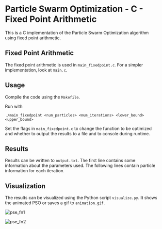 # Particle Swarm Optimization - C - Fixed Point Arithmetic

This is a C implementation of the Particle Swarm Optimization algorithm using fixed point arithmetic.

## Fixed Point Arithmetic

The fixed point arithmetic is used in `main_fixedpoint.c`.
For a simpler implementation, look at `main.c`.

## Usage

Compile the code using the `Makefile`.

Run with
```
./main_fixedpoint <num_particles> <num_iterations> <lower_bound> <upper_bound>
```

Set the flags in `main_fixedpoint.c` to change the function to be optimized and whether to output the results to a file and to console during runtime.

## Results

Results can be written to `output.txt`.
The first line contains some information about the parameters used.
The following lines contain particle information for each iteration.

## Visualization

The results can be visualized using the Python script `visualize.py`.
It shows the animated PSO or saves a gif to `animation.gif`.

![pse_fn1](pso_fn1_100_100.gif)

![pse_fn2](pso_fn2_100_100.gif)

